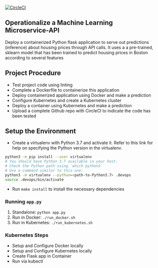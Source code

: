 [![CircleCI](https://dl.circleci.com/status-badge/img/gh/sechibueze/udacity-alx-project-4-operationalize-ml/tree/master.svg?style=svg)](https://dl.circleci.com/status-badge/redirect/gh/sechibueze/udacity-alx-project-4-operationalize-ml/tree/master)

## Operationalize a Machine Learning Microservice-API

Deploy a containerized Python flask application to serve out predictions (inference) about housing prices through API calls. It uses a a pre-trained, sklearn model that has been trained to predict housing prices in Boston according to several features

## Project Procedure

- Test project code using linting
- Complete a Dockerfile to containerize this application
- Deploy containerized application using Docker and make a prediction
- Configure Kubernetes and create a Kubernetes cluster
- Deploy a container using Kubernetes and make a prediction
- Upload a complete Github repo with CircleCI to indicate the code has been tested

## Setup the Environment

- Create a virtualenv with Python 3.7 and activate it. Refer to this link for help on specifying the Python version in the virtualenv.

```bash
python3 -m pip install --user virtualenv
# You should have Python 3.7 available in your host.
# Check the Python path using `which python3`
# Use a command similar to this one:
python3 -m virtualenv --python=<path-to-Python3.7> .devops
source .devops/bin/activate
```

- Run `make install` to install the necessary dependencies

### Running `app.py`

1. Standalone: `python app.py`
2. Run in Docker: `./run_docker.sh`
3. Run in Kubernetes: `./run_kubernetes.sh`

### Kubernetes Steps

- Setup and Configure Docker locally
- Setup and Configure Kubernetes locally
- Create Flask app in Container
- Run via kubectl
